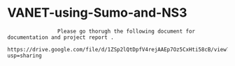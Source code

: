 # VANET-using-Sumo-and-NS3
      
                    Please go thorugh the following document for documentation and project report . 
                    https://drive.google.com/file/d/1ZSp2lQtDpfV4rejAAEp7Oz5CxHti58cB/view?usp=sharing 
